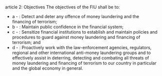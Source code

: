 article 2: Objectives
The objectives of the FIU shall be to:
<ul>
			<li>a - : Detect and deter any offence of money laundering and the financing of terrorism;<ul>
			</ul></li>			<li>b - : Maintain public confidence in the financial system;<ul>
			</ul></li>			<li>c - : Sensitize financial institutions to establish and maintain policies and procedures to guard against money laundering and financing of terrorism; and<ul>
			</ul></li>			<li>d - : Proactively work with the law-enforcement agencies, regulators, regional and other international anti-money laundering groups and to effectively assist in deterring, detecting and combating all threats of money laundering and financing of terrorism to our country in particular and the global economy in general.<ul>
			</ul></li></ul>